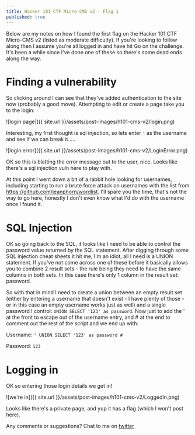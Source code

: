 ```yaml
---
title: Hacker 101 CTF Micro-CMS v2 - Flag 1
published: true
---
```


Below are my notes on how I found the first flag on the Hacker 101 CTF Micro-CMS v2 (listed as moderate difficulty). If you're looking to follow along then I assume you're all logged in and have hit Go on the challenge. It's been a while since I've done one of these so there's some dead ends along the way.

# Finding a vulnerability

So clicking around I can see that they've added authentication to the site now (probably a good move). Attempting to edit or create a page take you to the login:

![login page]({{ site.url }}/assets/post-images/h101-cms-v2/login.png)

Interesting, my first thought is sql injection, so lets enter `'` as the username and see if we can break it.....

![login error]({{ site.url }}/assets/post-images/h101-cms-v2/LoginError.png)

OK so this is blatting the error message out to the user, nice. Looks like there's a sql injection vuln here to play with.

At this point I went down a bit of a rabbit hole looking for usernames, including starting to run a brute force attack on usernames with the list from https://github.com/jeanphorn/wordlist. I'll spare you the time, that's not the way to go here, honestly I don't even know what I'd do with the username once I found it.

# SQL Injection

OK so going back to the SQL, it looks like I need to be able to control the password value returned by the SQL statement. After digging through some SQL injection cheat sheets it hit me, I'm an idiot, all I need is a UNION statement. If you've not come across one of these before it basically allows you to combine 2 result sets - the rule being they need to have the same columns in both sets. In this case there's only 1 column in the result set: password.

So with that in mind I need to create a union between an empty result set (either by entering a username that doesn't exist - I have plenty of those - or in this case an empty username works just as well) and a single password I control: `UNION SELECT '123' as password`. Now just to add the ' at the front to escape out of the username entry, and # at the end to comment out the rest of the script and we end up with:

Username: `' UNION SELECT '123' as password #`

Password: `123`

# Logging in

OK so entering those login details we get in!

![we're in]({{ site.url }}/assets/post-images/h101-cms-v2/LoggedIn.png)

Looks like there's a private page, and yup it has a flag (which I won't post here).

Any comments or suggestions? Chat to me on [twitter](https://twitter.com/RuddlesDev)
